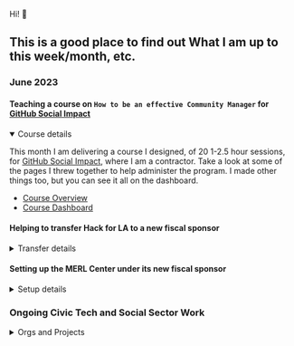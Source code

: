 Hi! 👋

## This is a good place to find out What I am up to this week/month, etc.
### June 2023
#### Teaching a course on `How to be an effective Community Manager` for [GitHub Social Impact](https://socialimpact.github.com)
<details open>
<summary>Course details</summary>

This month I am delivering a course I designed, of 20 1-2.5 hour sessions, for [GitHub Social Impact](https://socialimpact.github.com), where I am a contractor.  Take a look at some of the pages I threw together to help administer the program.  I made other things too, but you can see it all on the dashboard.
- [Course Overview](https://dpgoscm.github.io/community-manager-training/overview.html)
- [Course Dashboard](https://dpgoscm.github.io/community-manager-training/)

</details>

#### Helping to transfer Hack for LA to a new fiscal sponsor
<details>
<summary>Transfer details</summary>

Moving Hack for LA from Code for America to Civic Tech Structure, Inc. 501(c)(3) aka CTS
</details>


#### Setting up the MERL Center under its new fiscal sponsor
<details>
<summary>Setup details</summary>

GitHub Social Impact transfered ownership of the [MERL Center](https://merlcenter.org) to CTS in May, and we are finishing the setup of the new tools, transfer of assets from 3 parties, hiring team members and making changes to the website.

</details>

### Ongoing Civic Tech and Social Sector Work
<details>
<summary>Orgs and Projects</summary>
  
- I created a non profit called [Civic Tech Structure](https://civictechstructure.org) and I serve as its president.  
- I am the current volunteer Executive Director of [Hack for LA](https://www.hackforla.org/). 

</details>


<!-- 
GitHub: [Managing your profile README](https://docs.github.com/en/account-and-profile/setting-up-and-managing-your-github-profile/customizing-your-profile/managing-your-profile-readme)
GitHub: [Quickstart for writing on GitHub](https://docs.github.com/en/get-started/writing-on-github/getting-started-with-writing-and-formatting-on-github/quickstart-for-writing-on-github)
 -->
